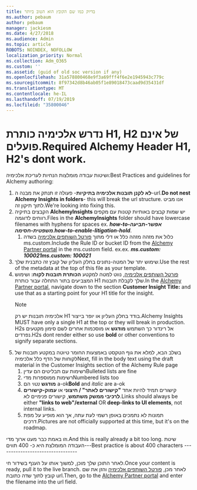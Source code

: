```yaml
---
title: בדיוק כמו שם הקובץ הוא הטוב ביותר
ms.author: pebaum
author: pebaum
manager: jackiesm
ms.date: 4/27/2018
ms.audience: Admin
ms.topic: article
ROBOTS: NOINDEX, NOFOLLOW
localization_priority: Normal
ms.collection: Adm_O365
ms.custom: ''
ms.assetid: (guid of old soc version if any)
ms.openlocfilehash: 31a578800468e9f3a69fff4f6e2e1945943c779c
ms.sourcegitcommit: 8f97342d8b46ab05f1e89018473caad9d35431df
ms.translationtype: MT
ms.contentlocale: he-IL
ms.lasthandoff: 07/19/2019
ms.locfileid: "35800046"
---
```

# <a name="required-alchemy-header-h1-h2s-dont-work"></a><span data-ttu-id="b3a51-102">נדרש אלכימיה כותרת H1, H2 של אינם פועלים.</span><span class="sxs-lookup"><span data-stu-id="b3a51-102">Required Alchemy Header H1, H2's dont work.</span></span>
<span data-ttu-id="b3a51-103">ושיטות עבודה מומלצות הנחיות לעריכת אלכימיה:</span><span class="sxs-lookup"><span data-stu-id="b3a51-103">Best Practices and guidelines for Alchemy authoring:</span></span>

1. <span data-ttu-id="b3a51-104">**לא לקנן תובנות אלכימיה בתיקיות**- פעולה זו תנתק את מבנה ה-url.</span><span class="sxs-lookup"><span data-stu-id="b3a51-104">**Do not nest Alchemy Insights in folders**- this will break the url structure.</span></span> <span data-ttu-id="b3a51-105">אנו מביט לתוך תיקון זה.</span><span class="sxs-lookup"><span data-stu-id="b3a51-105">We're looking into fixing this.</span></span>
1. <span data-ttu-id="b3a51-106">הקבצים בתיקיה **AlchemyInsights** יש שמות קבצים באותיות קטנות עם מקפים רווחים לדוגמה.</span><span class="sxs-lookup"><span data-stu-id="b3a51-106">Files in the **AlchemyInsights** folder should have lowercase filenames with hyphens for spaces ex.</span></span> <span data-ttu-id="b3a51-107">***how-to-אפשר-תביעה משפטית-חסימה***.</span><span class="sxs-lookup"><span data-stu-id="b3a51-107">***how-to-enable-litigation-hold***.</span></span>
    1. <span data-ttu-id="b3a51-108">כלול את מזהה מזהה כלל או דלי מתוך [פורטל השותפים אלכימיה](https://alchemyportal.azurewebsites.net) בשדה ms.custom.</span><span class="sxs-lookup"><span data-stu-id="b3a51-108">Include the Rule ID or bucket ID from the [Alchemy Partner portal](https://alchemyportal.azurewebsites.net) in the ms.custom field.</span></span> <span data-ttu-id="b3a51-109">ex.</span><span class="sxs-lookup"><span data-stu-id="b3a51-109">ex.</span></span> <span data-ttu-id="b3a51-110">***ms.custom: 100021***</span><span class="sxs-lookup"><span data-stu-id="b3a51-110">***ms.custom: 100021***</span></span>
1. <span data-ttu-id="b3a51-111">שימוש יתר של המטה-נתונים בחלק העליון של קובץ זה כתבנית שלך.</span><span class="sxs-lookup"><span data-stu-id="b3a51-111">Use the rest of the metadata at the top of this file as your template.</span></span>
1. <span data-ttu-id="b3a51-112">[פורטל השותפים אלכימיה](https://alchemyportal.azurewebsites.net), נווט למטה למקטע **הכותרת תובנות לקוח:** ושימוש המצביעים בתור התחלה עבור כותרת H1 שלך לקבלת תובנות.</span><span class="sxs-lookup"><span data-stu-id="b3a51-112">In the [Alchemy Partner portal](https://alchemyportal.azurewebsites.net), navigate down to the section **Customer Insight Title:** and use that as a starting point for your H1 title for the insight.</span></span> 
    > [!NOTE]
    > <span data-ttu-id="b3a51-113">אלכימיה תובנות יש רק H1 בודד בחלק העליון או יופר בייצור.</span><span class="sxs-lookup"><span data-stu-id="b3a51-113">Alchemy Insights MUST have only a single H1 at the top or they will break in production.</span></span> <span data-ttu-id="b3a51-114">H2s אל רינדור כך השתמש **מודגש** או מוסכמות אחרים לשם סימון מקטעים נפרדים.</span><span class="sxs-lookup"><span data-stu-id="b3a51-114">H2s dont render either so use **bold** or other conventions to signify separate sections.</span></span>
1. <span data-ttu-id="b3a51-115">בשלב הבא, למלא את גוף הטקסט באמצעות החומר טיוטה במקטע תובנות של לקוחות של הדף כלל אלכימיה</span><span class="sxs-lookup"><span data-stu-id="b3a51-115">Next, fill in the body text using the draft material in the Customer Insights section of the Alchemy Rule page</span></span>
    1. <span data-ttu-id="b3a51-116">רשימות עם תבליטים הם עדין</span><span class="sxs-lookup"><span data-stu-id="b3a51-116">Bulleted lists are fine</span></span>
    1. <span data-ttu-id="b3a51-117">רשימות ממוספרות מדי</span><span class="sxs-lookup"><span data-stu-id="b3a51-117">Numbered lists too</span></span>
    1. <span data-ttu-id="b3a51-118">**מודגש** *נטוי* הם a-ok</span><span class="sxs-lookup"><span data-stu-id="b3a51-118">**Bold** and *italic* are a-ok</span></span>
    1. <span data-ttu-id="b3a51-119">קישורים תמיד להיות אחד **"קישורים לאתר" / חיצוני** או **עמוק-קישורים לרכיבי ממשק משתמש**, קישורים פנימיים לא.</span><span class="sxs-lookup"><span data-stu-id="b3a51-119">Links should always be either **"links to web"/external** OR **deep-links to UI elements**, not internal links.</span></span>
    1. <span data-ttu-id="b3a51-120">תמונות לא נתמכים באופן רשמי לעת עתה, אך הוא מופיע על מפת דרכים.</span><span class="sxs-lookup"><span data-stu-id="b3a51-120">Pictures are not officially supported at this time, but it's on the roadmap.</span></span>

<span data-ttu-id="b3a51-121">וזו באמת כבר מעט ארוך מדי.</span><span class="sxs-lookup"><span data-stu-id="b3a51-121">And this is really already a bit too long.</span></span> <span data-ttu-id="b3a51-122">שיטת העבודה המומלצת היא כ- 400 תווים---</span><span class="sxs-lookup"><span data-stu-id="b3a51-122">Best practice is about 400 characters ---------------------------------</span></span>

<span data-ttu-id="b3a51-123">לאחר התוכן שלך מוכן, למשוך אותו על הענף בשידור חי.</span><span class="sxs-lookup"><span data-stu-id="b3a51-123">Once your content is ready, pull it to the live branch.</span></span> <span data-ttu-id="b3a51-124">לאחר מכן, [פורטל השותפים אלכימיה](https://alchemyportal.azurewebsites.net) והזן את שם קובץ לתוך שדה כתובת url.</span><span class="sxs-lookup"><span data-stu-id="b3a51-124">Then, go to the [Alchemy Partner portal](https://alchemyportal.azurewebsites.net) and enter the filename into the url field.</span></span> 